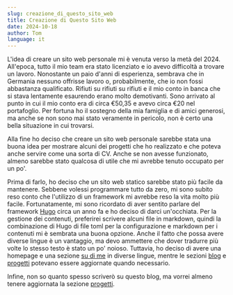 ```yaml
---
slug: creazione_di_questo_sito_web
title: Creazione di Questo Sito Web
date: 2024-10-18
author: Tom
language: it
---
```


L'idea di creare un sito web personale mi è venuta verso la metà del 2024. All'epoca, tutto il mio team era stato licenziato e io avevo difficoltà a trovare un lavoro. Nonostante un paio d'anni di esperienza, sembrava che in Germania nessuno offrisse lavoro o, probabilmente, che io non fossi abbastanza qualificato. Rifiuti su rifiuti su rifiuti e il mio conto in banca che si stava lentamente esaurendo erano molto demotivanti. Sono arrivato al punto in cui il mio conto era di circa €50,35 e avevo circa €20 nel portafoglio. Per fortuna ho il sostegno della mia famiglia e di amici generosi, ma anche se non sono mai stato veramente in pericolo, non è certo una bella situazione in cui trovarsi.

Alla fine ho deciso che creare un sito web personale sarebbe stata una buona idea per mostrare alcuni dei progetti che ho realizzato e che poteva anche servire come una sorta di CV. Anche se non avesse funzionato, almeno sarebbe stato qualcosa di utile che mi avrebbe tenuto occupato per un po'.

Prima di farlo, ho deciso che un sito web statico sarebbe stato più facile da mantenere. Sebbene volessi programmare tutto da zero, mi sono subito reso conto che l'utilizzo di un framework mi avrebbe reso la vita molto più facile. Fortunatamente, mi sono ricordato di aver sentito parlare del framework [Hugo](https://gohugo.io) circa un anno fa e ho deciso di darci un'occhiata. Per la gestione dei contenuti, preferirei scrivere alcuni file in markdown, quindi la combinazione di Hugo di file toml per la configurazione e markdown per i contenuti mi è sembrata una buona opzione. Anche il fatto che possa avere diverse lingue è un vantaggio, ma devo ammettere che dover tradurre più volte lo stesso testo è stato un po' noioso. Tuttavia, ho deciso di avere una homepage e una sezione [su di me](/about/about_me.it.md) in diverse lingue, mentre le sezioni [blog](/blog) e [progetti](/projects) potevano essere aggiornate quando necessario.

Infine, non so quanto spesso scriverò su questo blog, ma vorrei almeno tenere aggiornata la sezione [progetti](/projects/).
